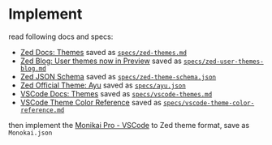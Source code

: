 # Implement

read following docs and specs:

- [Zed Docs: Themes](https://zed.dev/docs/extensions/themes) saved as [`specs/zed-themes.md`](specs/zed-themes.md)
- [Zed Blog: User themes now in Preview](https://zed.dev/blog/user-themes-now-in-preview) saved as [`specs/zed-user-themes-blog.md`](specs/zed-user-themes-blog.md)
- [Zed JSON Schema](https://zed.dev/schema/themes/v0.2.0.json) saved as [`specs/zed-theme-schema.json`](specs/zed-theme-schema.json)
- [Zed Official Theme: Ayu](https://raw.githubusercontent.com/zed-industries/zed/refs/heads/main/assets/themes/ayu/ayu.json) saved as [`specs/ayu.json`](specs/ayu.json)
- [VSCode Docs: Themes](https://code.visualstudio.com/docs/configure/themes) saved as [`specs/vscode-themes.md`](specs/vscode-themes.md)
- [VSCode Theme Color Reference](https://code.visualstudio.com/api/references/theme-color) saved as [`specs/vscode-theme-color-reference.md`](specs/vscode-theme-color-reference.md)

then implement the [Monikai Pro - VSCode](specs/monokai-pro-vscode.json) to Zed theme format, save as `Monokai.json`
